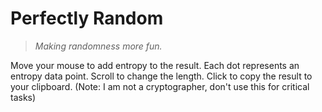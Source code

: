 # Perfectly Random

> *Making randomness more fun.*

Move your mouse to add entropy to the result. Each dot represents an entropy
data point. Scroll to change the length. Click to copy the result to your
clipboard. (Note: I am not a cryptographer, don't use this for critical tasks)
